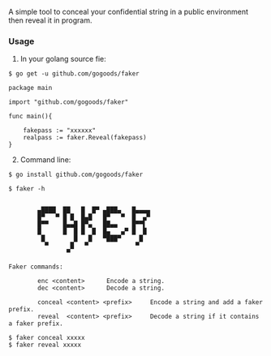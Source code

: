 A simple tool to conceal your confidential string in a public environment then reveal it in program.

### Usage

1. In your golang source fie:

```
$ go get -u github.com/gogoods/faker
```

```
package main

import "github.com/gogoods/faker"

func main(){

    fakepass := "xxxxxx"
    realpass := faker.Reveal(fakepass)
}
```

2. Command line:

```
$ go install github.com/gogoods/faker
```

```
$ faker -h


        ▄████  ██   █  █▀ ▄███▄   █▄▄▄▄
        █▀   ▀ █ █  █▄█   █▀   ▀  █  ▄▀
        █▀▀    █▄▄█ █▀▄   ██▄▄    █▀▀▌
        █      █  █ █  █  █▄   ▄▀ █  █
         █        █   █   ▀███▀     █
          ▀      █   ▀             ▀
                ▀

Faker commands:

        enc <content>      Encode a string.
        dec <content>      Decode a string.

        conceal <content> <prefix>     Encode a string and add a faker prefix.
        reveal  <content> <prefix>     Decode a string if it contains a faker prefix.        
```


```
$ faker conceal xxxxx
$ faker reveal xxxxx
```